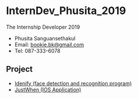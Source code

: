# InternDev_Phusita_2019
The Internship Developer 2019
* Phusita Sanguansethakul
* Email: bookie.bk@gmail.com
* Tel: 087-333-6078

## Project
* [Idenify (face detection and recognition program)](https://github.com/bbkbbbk/Identify)
* [JustWhen (IOS Application)](https://github.com/bbkbbbk/JustWhen)
